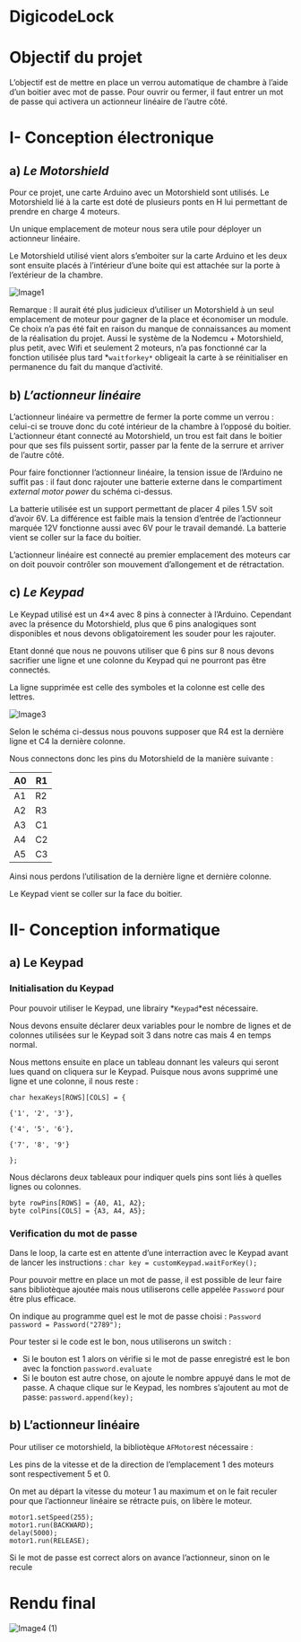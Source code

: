 # DigicodeLock

# **Objectif du projet**

L’objectif est de mettre en place un verrou automatique de chambre à l’aide d’un boitier avec mot de passe. Pour ouvrir ou fermer, il faut entrer un mot de passe qui activera un actionneur linéaire de l’autre côté.

# I- **Conception électronique**

## a) *Le Motorshield*

Pour ce projet, une carte Arduino avec un Motorshield sont utilisés. Le Motorshield lié à la carte est doté de plusieurs ponts en H lui permettant de prendre en charge 4 moteurs.

Un unique emplacement de moteur nous sera utile pour déployer un actionneur linéaire.

Le Motorshield utilisé vient alors s’emboiter sur la carte Arduino et les deux sont ensuite placés à l’intérieur d’une boite qui est attachée sur la porte à l’extérieur de la chambre.

![Image1](https://user-images.githubusercontent.com/92324336/139721845-fbbda448-a35c-4a8e-94ab-cb61105cec80.jpg)

Remarque : Il aurait été plus judicieux d’utiliser un Motorshield à un seul emplacement de moteur pour gagner de la place et économiser un module. Ce choix n’a pas été fait en raison du manque de connaissances au moment de la réalisation du projet. Aussi le système de la Nodemcu + Motorshield, plus petit, avec Wifi et seulement 2 moteurs, n’a pas fonctionné car la fonction utilisée plus tard *`waitforkey*` obligeait la carte à se réinitialiser en permanence du fait du manque d’activité.

## b) *L’actionneur linéaire*

L’actionneur linéaire va permettre de fermer la porte comme un verrou : celui-ci se trouve donc du coté intérieur de la chambre à l’opposé du boitier. L’actionneur étant connecté au Motorshield, un trou est fait dans le boitier pour que ses fils puissent sortir, passer par la fente de la serrure et arriver de l’autre côté.

Pour faire fonctionner l’actionneur linéaire, la tension issue de l’Arduino ne suffit pas : il faut donc rajouter une batterie externe dans le compartiment *external motor power* du schéma ci-dessus.

La batterie utilisée est un support permettant de placer 4 piles 1.5V soit d’avoir 6V. La différence est faible mais la tension d’entrée de l’actionneur marquée 12V fonctionne aussi avec 6V pour le travail demandé. La batterie vient se coller sur la face du boitier.

L’actionneur linéaire est connecté au premier emplacement des moteurs car on doit pouvoir contrôler son mouvement d’allongement et de rétractation.

## c) *Le Keypad*

Le Keypad utilisé est un 4×4 avec 8 pins à connecter à l’Arduino. Cependant avec la présence du Motorshield, plus que 6 pins analogiques sont disponibles et nous devons obligatoirement les souder pour les rajouter.

Etant donné que nous ne pouvons utiliser que 6 pins sur 8 nous devons sacrifier une ligne et une colonne du Keypad qui ne pourront pas être connectés.

La ligne supprimée est celle des symboles et la colonne est celle des lettres.

![Image3](https://user-images.githubusercontent.com/92324336/139721977-a61fb674-9a8a-491a-9093-0ce1aa1e3ebe.png)


Selon le schéma ci-dessus nous pouvons supposer que R4 est la dernière ligne et C4 la dernière colonne.

Nous connectons donc les pins du Motorshield de la manière suivante :

| A0 | R1 |
| --- | --- |
| A1 | R2 |
| A2 | R3 |
| A3 | C1 |
| A4 | C2 |
| A5 | C3 |

Ainsi nous perdons l’utilisation de la dernière ligne et dernière colonne.

Le Keypad vient se coller sur la face du boitier.

# II- **Conception informatique**

## a) Le Keypad

### Initialisation du Keypad

Pour pouvoir utiliser le Keypad, une librairy *`Keypad`*est nécessaire.

Nous devons ensuite déclarer deux variables pour le nombre de lignes et de colonnes utilisées sur le Keypad soit 3 dans notre cas mais 4 en temps normal.

Nous mettons ensuite en place un tableau donnant les valeurs qui seront lues quand on cliquera sur le Keypad. Puisque nous avons supprimé une ligne et une colonne, il nous reste :

```arduino
char hexaKeys[ROWS][COLS] = {

{'1', '2', '3'},

{'4', '5', '6'},

{'7', '8', '9'}

};
```

Nous déclarons deux tableaux pour indiquer quels pins sont liés à quelles lignes ou colonnes.

```arduino
byte rowPins[ROWS] = {A0, A1, A2};
byte colPins[COLS] = {A3, A4, A5};
```

### Verification du mot de passe

Dans le loop, la carte est en attente d’une interraction avec le Keypad avant de lancer les instructions : `char key = customKeypad.waitForKey();`

Pour pouvoir mettre en place un mot de passe, il est possible de leur faire sans bibliotèque ajoutée mais nous utiliserons celle appelée `Password` pour être plus efficace.

On indique au programme quel est le mot de passe choisi : `Password password = Password("2789");`

Pour tester si le code est le bon, nous utiliserons un switch :

- Si le bouton est 1 alors on vérifie si le mot de passe enregistré est le bon avec la fonction `password.evaluate`
- Si le bouton est autre chose, on ajoute le nombre appuyé dans le mot de passe. A chaque clique sur le Keypad, les nombres s’ajoutent au mot de passe: `password.append(key);`

## b) L’actionneur linéaire

Pour utiliser ce motorshield, la bibliotèque `AFMotor`est nécessaire :

Les pins de la vitesse et de la direction de l’emplacement 1 des moteurs sont respectivement 5 et 0.

On met au départ la vitesse du moteur 1 au maximum et on le fait reculer pour que l’actionneur linéaire se rétracte puis, on libère le moteur.

```arduino
motor1.setSpeed(255);
motor1.run(BACKWARD);
delay(5000);
motor1.run(RELEASE);
```

Si le mot de passe est correct alors on avance l’actionneur, sinon on le recule

# Rendu final

![Image4 (1)](https://user-images.githubusercontent.com/92324336/139722311-309ce73f-6b7e-4022-828f-737cbf0f8b2b.gif)
